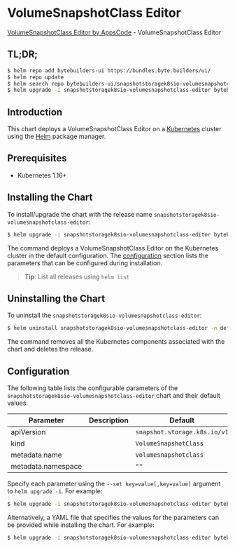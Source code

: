 # VolumeSnapshotClass Editor

[VolumeSnapshotClass Editor by AppsCode](https://byte.builders) - VolumeSnapshotClass Editor

## TL;DR;

```bash
$ helm repo add bytebuilders-ui https://bundles.byte.builders/ui/
$ helm repo update
$ helm search repo bytebuilders-ui/snapshotstoragek8sio-volumesnapshotclass-editor --version=v0.4.3
$ helm upgrade -i snapshotstoragek8sio-volumesnapshotclass-editor bytebuilders-ui/snapshotstoragek8sio-volumesnapshotclass-editor -n default --create-namespace --version=v0.4.3
```

## Introduction

This chart deploys a VolumeSnapshotClass Editor on a [Kubernetes](http://kubernetes.io) cluster using the [Helm](https://helm.sh) package manager.

## Prerequisites

- Kubernetes 1.16+

## Installing the Chart

To install/upgrade the chart with the release name `snapshotstoragek8sio-volumesnapshotclass-editor`:

```bash
$ helm upgrade -i snapshotstoragek8sio-volumesnapshotclass-editor bytebuilders-ui/snapshotstoragek8sio-volumesnapshotclass-editor -n default --create-namespace --version=v0.4.3
```

The command deploys a VolumeSnapshotClass Editor on the Kubernetes cluster in the default configuration. The [configuration](#configuration) section lists the parameters that can be configured during installation.

> **Tip**: List all releases using `helm list`

## Uninstalling the Chart

To uninstall the `snapshotstoragek8sio-volumesnapshotclass-editor`:

```bash
$ helm uninstall snapshotstoragek8sio-volumesnapshotclass-editor -n default
```

The command removes all the Kubernetes components associated with the chart and deletes the release.

## Configuration

The following table lists the configurable parameters of the `snapshotstoragek8sio-volumesnapshotclass-editor` chart and their default values.

|     Parameter      | Description |                 Default                 |
|--------------------|-------------|-----------------------------------------|
| apiVersion         |             | <code>snapshot.storage.k8s.io/v1</code> |
| kind               |             | <code>VolumeSnapshotClass</code>        |
| metadata.name      |             | <code>volumesnapshotclass</code>        |
| metadata.namespace |             | <code>""</code>                         |


Specify each parameter using the `--set key=value[,key=value]` argument to `helm upgrade -i`. For example:

```bash
$ helm upgrade -i snapshotstoragek8sio-volumesnapshotclass-editor bytebuilders-ui/snapshotstoragek8sio-volumesnapshotclass-editor -n default --create-namespace --version=v0.4.3 --set apiVersion=snapshot.storage.k8s.io/v1
```

Alternatively, a YAML file that specifies the values for the parameters can be provided while
installing the chart. For example:

```bash
$ helm upgrade -i snapshotstoragek8sio-volumesnapshotclass-editor bytebuilders-ui/snapshotstoragek8sio-volumesnapshotclass-editor -n default --create-namespace --version=v0.4.3 --values values.yaml
```
